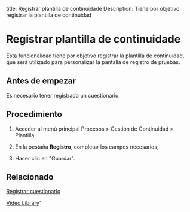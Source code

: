 title:  Registrar plantilla de continuidade
Description: Tiene por objetivo registrar la plantilla de continuidad
# Registrar plantilla de continuidade

Esta funcionalidad tiene por objetivo registrar la plantilla de continuidad, que será utilizado para personalizar la pantalla de registro de pruebas.

Antes de empezar
----------------

Es necesario tener registrado un cuestionario.

Procedimiento
-------------

1.  Acceder al menú principal Procesos \> Gestión de Continuidad \> Plantilla;

2.  En la pestaña **Registro**, completar los campos necesarios;

3.  Hacer clic en "Guardar".

Relacionado
----------------

[Registrar cuestionario](/es-es/citsmart-platform-9/platform-administration/questionnaires/questionaires-management/register-questionnaire.html)

<i class='fa fa-youtube-play  fa-2x' style='color:#97ce17;vertical-align: middle;'> </i> [Video Library](https://www.youtube.com/playlist?list=PLB5qK2uzf2RMHcgQuDIzcuLqoHXYfihz1)'

<!-- !!! tip "About"

    <b>Product/Version:</b> CITSmart | 8.00 &nbsp;&nbsp;
    <b>Updated:</b>01/24/2019 – Larissa Lourenço
